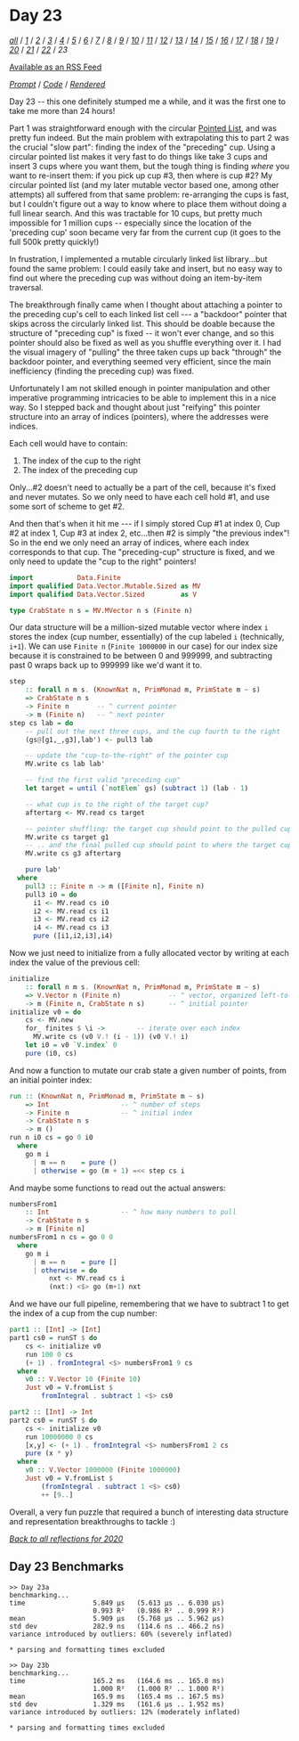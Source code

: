 Day 23
===

<!--
This section is generated and compiled by the build script at ./Build.hs from
the file `./reflections/day23.md`.  If you want to edit this, edit
that file instead!
-->

*[all][reflections]* / *[1][day01]* / *[2][day02]* / *[3][day03]* / *[4][day04]* / *[5][day05]* / *[6][day06]* / *[7][day07]* / *[8][day08]* / *[9][day09]* / *[10][day10]* / *[11][day11]* / *[12][day12]* / *[13][day13]* / *[14][day14]* / *[15][day15]* / *[16][day16]* / *[17][day17]* / *[18][day18]* / *[19][day19]* / *[20][day20]* / *[21][day21]* / *[22][day22]* / *23*

[reflections]: https://github.com/mstksg/advent-of-code-2020/blob/master/reflections.md
[day01]: https://github.com/mstksg/advent-of-code-2020/blob/master/reflections-out/day01.md
[day02]: https://github.com/mstksg/advent-of-code-2020/blob/master/reflections-out/day02.md
[day03]: https://github.com/mstksg/advent-of-code-2020/blob/master/reflections-out/day03.md
[day04]: https://github.com/mstksg/advent-of-code-2020/blob/master/reflections-out/day04.md
[day05]: https://github.com/mstksg/advent-of-code-2020/blob/master/reflections-out/day05.md
[day06]: https://github.com/mstksg/advent-of-code-2020/blob/master/reflections-out/day06.md
[day07]: https://github.com/mstksg/advent-of-code-2020/blob/master/reflections-out/day07.md
[day08]: https://github.com/mstksg/advent-of-code-2020/blob/master/reflections-out/day08.md
[day09]: https://github.com/mstksg/advent-of-code-2020/blob/master/reflections-out/day09.md
[day10]: https://github.com/mstksg/advent-of-code-2020/blob/master/reflections-out/day10.md
[day11]: https://github.com/mstksg/advent-of-code-2020/blob/master/reflections-out/day11.md
[day12]: https://github.com/mstksg/advent-of-code-2020/blob/master/reflections-out/day12.md
[day13]: https://github.com/mstksg/advent-of-code-2020/blob/master/reflections-out/day13.md
[day14]: https://github.com/mstksg/advent-of-code-2020/blob/master/reflections-out/day14.md
[day15]: https://github.com/mstksg/advent-of-code-2020/blob/master/reflections-out/day15.md
[day16]: https://github.com/mstksg/advent-of-code-2020/blob/master/reflections-out/day16.md
[day17]: https://github.com/mstksg/advent-of-code-2020/blob/master/reflections-out/day17.md
[day18]: https://github.com/mstksg/advent-of-code-2020/blob/master/reflections-out/day18.md
[day19]: https://github.com/mstksg/advent-of-code-2020/blob/master/reflections-out/day19.md
[day20]: https://github.com/mstksg/advent-of-code-2020/blob/master/reflections-out/day20.md
[day21]: https://github.com/mstksg/advent-of-code-2020/blob/master/reflections-out/day21.md
[day22]: https://github.com/mstksg/advent-of-code-2020/blob/master/reflections-out/day22.md

[Available as an RSS Feed][rss]

[rss]: http://feeds.feedburner.com/jle-advent-of-code-2020

*[Prompt][d23p]* / *[Code][d23g]* / *[Rendered][d23h]*

[d23p]: https://adventofcode.com/2020/day/23
[d23g]: https://github.com/mstksg/advent-of-code-2020/blob/master/src/AOC/Challenge/Day23.hs
[d23h]: https://mstksg.github.io/advent-of-code-2020/src/AOC.Challenge.Day23.html

Day 23 -- this one definitely stumped me a while, and it was the first one to
take me more than 24 hours!

Part 1 was straightforward enough with the circular [Pointed
List](https://hackage.haskell.org/package/pointedlist), and was pretty fun
indeed.  But the main problem with extrapolating this to part 2 was the crucial
"slow part": finding the index of the "preceding" cup.  Using a circular
pointed list makes it very fast to do things like take 3 cups and insert 3 cups
where you want them, but the tough thing is finding *where* you want to re-insert
them: if you pick up cup #3, then where is cup #2?  My circular pointed list
(and my later mutable vector based one, among other attempts) all suffered from
that same problem: re-arranging the cups is fast, but I couldn't figure out a
way to know where to place them without doing a full linear search.  And this
was tractable for 10 cups, but pretty much impossible for 1 million cups --
especially since the location of the 'preceding cup' soon became very far from
the current cup (it goes to the full 500k pretty quickly!)

In frustration, I implemented a mutable circularly linked list library...but
found the same problem: I could easily take and insert, but no easy way to find
out where the preceding cup was without doing an item-by-item traversal.

The breakthrough finally came when I thought about attaching a pointer to the
preceding cup's cell to each linked list cell --- a "backdoor" pointer that
skips across the circularly linked list.  This should be doable because the
structure of "preceding cup" is fixed -- it won't ever change, and so this
pointer should also be fixed as well as you shuffle everything over it.  I had
the visual imagery of "pulling" the three taken cups up back "through" the
backdoor pointer, and everything seemed very efficient, since the main
inefficiency (finding the preceding cup) was fixed.

Unfortunately I am not skilled enough in pointer manipulation and other
imperative programming intricacies to be able to implement this in a nice way.
So I stepped back and thought about just "reifying" this pointer structure into
an array of indices (pointers), where the addresses were indices.

Each cell would have to contain:

1.  The index of the cup to the right
2.  The index of the preceding cup

Only...#2 doesn't need to actually be a part of the cell, because it's fixed
and never mutates.  So we only need to have each cell hold #1, and use some
sort of scheme to get #2.

And then that's when it hit me --- if I simply stored Cup #1 at index 0, Cup #2
at index 1, Cup #3 at index 2, etc...then #2 is simply "the previous index"!
So in the end we only need an array of indices, where each index corresponds to
that cup.  The "preceding-cup" structure is fixed, and we only need to update
the "cup to the right" pointers!

```haskell
import           Data.Finite
import qualified Data.Vector.Mutable.Sized as MV
import qualified Data.Vector.Sized         as V

type CrabState n s = MV.MVector n s (Finite n)
```

Our data structure will be a million-sized mutable vector where index `i` stores
the index (cup number, essentially) of the cup labeled `i` (technically,
`i+1`).  We can use `Finite n` (`Finite 1000000` in our case) for our index
size because it is constrained to be between 0 and 999999, and subtracting past
0 wraps back up to 999999 like we'd want it to.

```haskell
step
    :: forall n m s. (KnownNat n, PrimMonad m, PrimState m ~ s)
    => CrabState n s
    -> Finite n       -- ^ current pointer
    -> m (Finite n)   -- ^ next pointer
step cs lab = do
    -- pull out the next three cups, and the cup fourth to the right
    (gs@[g1,_,g3],lab') <- pull3 lab

    -- update the "cup-to-the-right" of the pointer cup
    MV.write cs lab lab'

    -- find the first valid "preceding cup"
    let target = until (`notElem` gs) (subtract 1) (lab - 1)

    -- what cup is to the right of the target cup?
    aftertarg <- MV.read cs target

    -- pointer shuffling: the target cup should point to the pulled cups
    MV.write cs target g1
    -- .. and the final pulled cup should point to where the target cup pointed to originally
    MV.write cs g3 aftertarg

    pure lab'
  where
    pull3 :: Finite n -> m ([Finite n], Finite n)
    pull3 i0 = do
      i1 <- MV.read cs i0
      i2 <- MV.read cs i1
      i3 <- MV.read cs i2
      i4 <- MV.read cs i3
      pure ([i1,i2,i3],i4)
```

Now we just need to initialize from a fully allocated vector by writing at each
index the value of the previous cell:

```haskell
initialize
    :: forall n m s. (KnownNat n, PrimMonad m, PrimState m ~ s)
    => V.Vector n (Finite n)            -- ^ vector, organized left-to-right
    -> m (Finite n, CrabState n s)      -- ^ initial pointer
initialize v0 = do
    cs <- MV.new
    for_ finites $ \i ->        -- iterate over each index
      MV.write cs (v0 V.! (i - 1)) (v0 V.! i)
    let i0 = v0 `V.index` 0
    pure (i0, cs)
```

And now a function to mutate our crab state a given number of points, from an
initial pointer index:

```haskell
run :: (KnownNat n, PrimMonad m, PrimState m ~ s)
    => Int                  -- ^ number of steps
    -> Finite n             -- ^ initial index
    -> CrabState n s
    -> m ()
run n i0 cs = go 0 i0
  where
    go m i
      | m == n    = pure ()
      | otherwise = go (m + 1) =<< step cs i
```

And maybe some functions to read out the actual answers:

```haskell
numbersFrom1
    :: Int                  -- ^ how many numbers to pull
    -> CrabState n s
    -> m [Finite n]
numbersFrom1 n cs = go 0 0
  where
    go m i
      | m == n    = pure []
      | otherwise = do
          nxt <- MV.read cs i
          (nxt:) <$> go (m+1) nxt
```

And we have our full pipeline, remembering that we have to subtract 1 to get
the index of a cup from the cup number:

```haskell
part1 :: [Int] -> [Int]
part1 cs0 = runST $ do
    cs <- initialize v0
    run 100 0 cs
    (+ 1) . fromIntegral <$> numbersFrom1 9 cs
  where
    v0 :: V.Vector 10 (Finite 10)
    Just v0 = V.fromList $
        fromIntegral . subtract 1 <$> cs0

part2 :: [Int] -> Int
part2 cs0 = runST $ do
    cs <- initialize v0
    run 10000000 0 cs
    [x,y] <- (+ 1) . fromIntegral <$> numbersFrom1 2 cs
    pure (x * y)
  where
    v0 :: V.Vector 1000000 (Finite 1000000)
    Just v0 = V.fromList $
        (fromIntegral . subtract 1 <$> cs0)
        ++ [9..]
```


Overall, a very fun puzzle that required a bunch of interesting data structure
and representation breakthroughs to tackle :)


*[Back to all reflections for 2020][reflections]*

## Day 23 Benchmarks

```
>> Day 23a
benchmarking...
time                 5.849 μs   (5.613 μs .. 6.030 μs)
                     0.993 R²   (0.986 R² .. 0.999 R²)
mean                 5.909 μs   (5.768 μs .. 5.962 μs)
std dev              282.9 ns   (114.6 ns .. 466.2 ns)
variance introduced by outliers: 60% (severely inflated)

* parsing and formatting times excluded

>> Day 23b
benchmarking...
time                 165.2 ms   (164.6 ms .. 165.8 ms)
                     1.000 R²   (1.000 R² .. 1.000 R²)
mean                 165.9 ms   (165.4 ms .. 167.5 ms)
std dev              1.329 ms   (161.6 μs .. 1.952 ms)
variance introduced by outliers: 12% (moderately inflated)

* parsing and formatting times excluded
```

